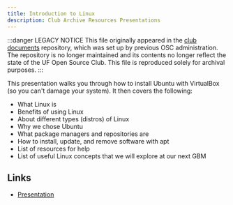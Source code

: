 ```yaml
---
title: Introduction to Linux
description: Club Archive Resources Presentations
---
```


:::danger LEGACY NOTICE
This file originally appeared in the [club documents](https://github.com/ufosc/club-documents) repository, which was set up by previous OSC administration. The repository is no longer maintained and its contents no longer reflect the state of the UF Open Source Club. This file is reproduced solely for archival purposes.
:::

This presentation walks you through how to install Ubuntu with VirtualBox (so you can't damage your system). It then covers the following:

- What Linux is
- Benefits of using Linux
- About different types (distros) of Linux
- Why we chose Ubuntu
- What package managers and repositories are
- How to install, update, and remove software with apt
- List of resources for help
- List of useful Linux concepts that we will explore at our next GBM

## Links

- [Presentation](https://docs.google.com/presentation/d/1a9zuh28ROgmC-3aQ2g1AFjFqd_3K86oVP4l5izOYH5g/edit?usp=sharing)
